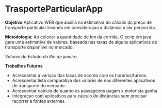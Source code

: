 # TrasporteParticularApp

**Objetivo**
Aplicativo WEB que auxilia na estimativa do cálculo do preço de transporte particular levando em consideraçao a distância a ser percorrida.

**Metodologia:**
Ao colocar a quantidade de km da corrida. 
O scrip em java gera uma estimativa de valores, baseada nas taxas de alguns aplicativos de transporte disponível no mercado. 

_Valores do Estado do Rio de janeiro._

**Trabalhos Futuros**
- Acrescentar a variçao das taxas de acordo com os horários/turnos.
- Acrescentar lista comparativa dos valores de nos diferentes aplicativos de transporte do mercado.
- Acrescentar calculo de quanto os passageiros pagam x motorista ganha
- Integraçao com aplicativos para calculo de distâncias sem precisar recorrer a fontes externas.


